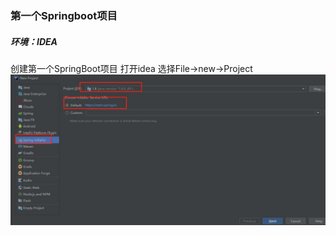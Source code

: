 ### 第一个Springboot项目
##### 环境：IDEA

  创建第一个SpringBoot项目 打开idea 选择File->new->Project
  ![创建SpringBoot项目](https://raw.githubusercontent.com/dililidili/study-docs/main/docs/img/SpringBoot/createProject.jpg "123")





